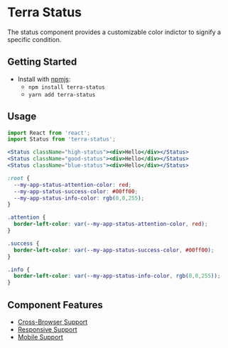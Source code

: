 # Terra Status

The status component provides a customizable color indictor to signify a specific condition.

## Getting Started

- Install with [npmjs](https://www.npmjs.com):
  - `npm install terra-status`
  - `yarn add terra-status`

## Usage

```jsx
import React from 'react';
import Status from 'terra-status';

<Status className="high-status"><div>Hello</div></Status>
<Status className="good-status"><div>Hello</div></Status>
<Status className="blue-status"><div>Hello</div></Status>
```

```css
:root {
  --my-app-status-attention-color: red;
  --my-app-status-success-color: #00ff00;
  --my-app-status-info-color: rgb(0,0,255);
}

.attention {
  border-left-color: var(--my-app-status-attention-color, red);
}

.success {
  border-left-color: var(--my-app-status-success-color, #00ff00);
}

.info {
  border-left-color: var(--my-app-status-info-color, rgb(0,0,255));
}
```

## Component Features
* [Cross-Browser Support](https://github.com/cerner/terra-ui/blob/master/src/terra-dev-site/contributing/ComponentStandards.e.contributing.md#cross-browser-support)
* [Responsive Support](https://github.com/cerner/terra-ui/blob/master/src/terra-dev-site/contributing/ComponentStandards.e.contributing.md#responsive-support)
* [Mobile Support](https://github.com/cerner/terra-ui/blob/master/src/terra-dev-site/contributing/ComponentStandards.e.contributing.md#mobile-support)
